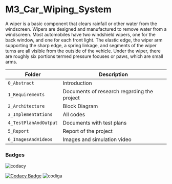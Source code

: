 # M3_Car_Wiping_System
A wiper is a basic component that clears rainfall or other water from the windscreen. Wipers are designed and manufactured to remove water from a windscreen. Most automobiles have two windshield wipers, one for the back window, and one for each front light. The elastic edge, the wiper arm supporting the sharp edge, a spring linkage, and segments of the wiper turns are all visible from the outside of the vehicle. Under the wiper, there are roughly six portions termed pressure focuses or paws, which are small arms.

| Folder | Description |
| ------------- | ------------- |
|`0_Abstract`   | Introduction   |
|`1_Requirements`   | Documents of research regarding the project  |
| `2_Architecture`   | Block Diagram |
| `3_Implementations` |All codes |
|`4_TestPlanAndOutput` |Documents with test plans |
| `5_Report `| Report of the project|
| `6_ImagesAndVideos`| Images and simulation video|

### Badges
![codacy](https://api.codiga.io/project/32912/score/svg)


[![Codacy Badge](https://app.codacy.com/project/badge/Grade/2f9261561bce4afda60b0e574507e0f9)](https://www.codacy.com/gh/Sakshiishah/M3_Car_Wiping_System/dashboard?utm_source=github.com&amp;utm_medium=referral&amp;utm_content=Sakshiishah/M3_Car_Wiping_System&amp;utm_campaign=Badge_Grade)
![codiga](https://api.codiga.io/project/33461/status/svg)
